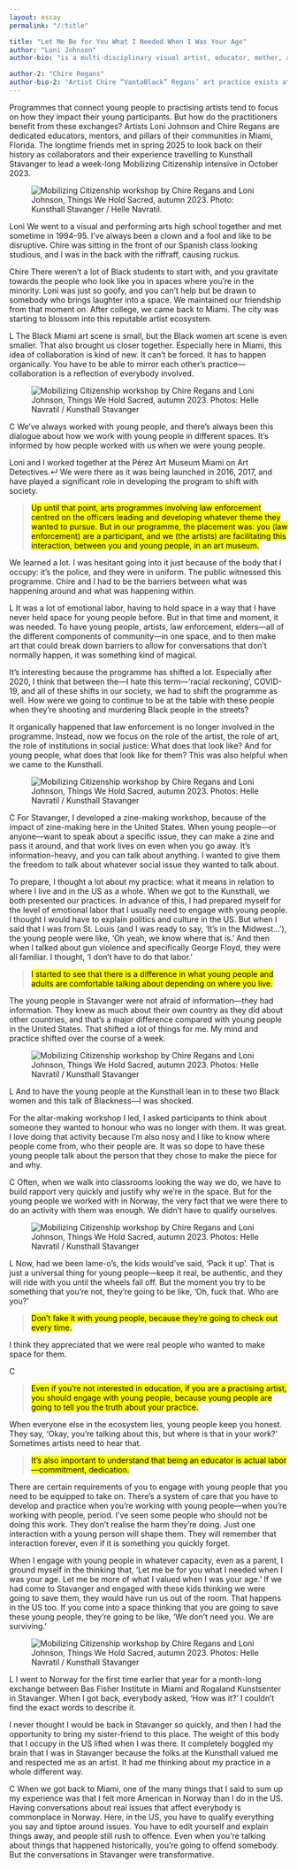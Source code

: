 ```yaml
---
layout: essay
permalink: "/:title"

title: "Let Me Be for You What I Needed When I Was Your Age"
author: "Loni Johnson"
author-bio: "is a multi-disciplinary visual artist, educator, mother, and activist born and raised in Miami. Through movement and ritual, she creates healing spaces for Black women and explores the role of ancestral and historical memory. She holds a Bachelor of Fine Arts from SUNY at Purchase College School of Art and Design. <br><br> Johnson is the Lead Coordinator of Art Detectives—an arts education programme rooted in the framework of Social Justice at Perez Art Museum (PAMM) Miami. She is also Prevention Coordinator of the youth arts prevention programme at Concept Health Systems, and Chairperson for the National Visual Arts Selection Panel for National YoungArts Foundation. In addition, she is one of the founders of Miami Melanated Arts—a collective of Black artists who are creating space to reimagine effective and impactful arts eco-systems in South Florida. She continues to work with community organisations such as Girl Power, S.O.U.L Sisters Leadership Collective, and Voices United by providing youth the opportunities to find and nurture their identities and creative voices. She received a Knight Champion Award in 2019 and is a frequent guest speaker, lecturer, facilitator, and performer. <br><br> Selected exhibitions and performances: Remnants at Locust Projects, Miami, Making Visible: The Studio Archives of Chire Regans and Loni Johnson, WAAM at Dimensions Variable, Miami (2020); Say Their Names, Chire Regans/Vanta Black Memorial Mural Project Unveiling, Bakehouse Art Complex, Miami (2020); Performans Fanm/Global Borderless Caribbean XII: Focus Miami, Little Haiti Cultural Arts Center, Miami (2020); Homegoing, NADA Art Fair, Miami (2017); Offerings III, Bas Fisher Invitational and O’Miami, Miami (2017); Offerings II, Common Field Convening, Miami (2016)."

author-2: "Chire Regans"
author-bio-2: "Artist Chire “VantaBlack” Regans’ art practice exists at the intersection of social justice and storytelling. Her work responds to urgent societal concerns and functions as a critical platform to amplify the voices of community members who are often silenced. Over the past decade, Chire has focused primarily on community advocacy and depicting social narratives without distortion in various mediums. For Chire, a Saint Louis native, the birth of the Black Lives Matter movement triggered a sense of urgency in her art practice. Her work continues to evolve, allowing for broader social accessibility and creative scale. In South Florida, Chire continues to marry her artistic practice with community-led activism, emphasising the art of storytelling as a means of engaging with communities with radical empathy and transparency."
---
```


<div class="foreword" markdown="1" tabindex="-1">
Programmes that connect young people to practising artists tend to focus on how they impact their young participants. But how do the practitioners benefit from these exchanges? Artists Loni Johnson and Chire Regans are dedicated educators, mentors, and pillars of their communities in Miami, Florida. The longtime friends met in spring 2025 to look back on their history as collaborators and their experience travelling to Kunsthall Stavanger to lead a week-long Mobilizing Citizenship intensive in October 2023.  
</div>

<figure class="head-img">
  <img src="img/let-me-be-for-you/MC_2023_061_WEB.webp" alt="Mobilizing Citizenship workshop by Chire Regans and Loni Johnson, Things We Hold Sacred, autumn 2023. Photo: Kunsthall Stavanger / Helle Navratil." data-caption="Mobilizing Citizenship workshop by Chire Regans and Loni Johnson, <i>Things We Hold Sacred</i>, autumn 2023. Photo: Kunsthall Stavanger / Helle Navratil.">
  <figcaption></figcaption>
</figure>

<span class="interviewee">Loni</span> 
We went to a visual and performing arts high school together and met sometime in 1994–95. I’ve always been a clown and a fool and like to be disruptive. Chire was sitting in the front of our Spanish class looking studious, and I was in the back with the riffraff, causing ruckus.


<span class="interviewer">Chire</span> 
There weren’t a lot of Black students to start with, and you gravitate towards the people who look like you in spaces where you’re in the minority. Loni was just so goofy, and you can’t help but be drawn to somebody who brings laughter into a space. We maintained our friendship from that moment on. After college, we came back to Miami. The city was starting to blossom into this reputable artist ecosystem.


<span class="interviewee">L</span> 
The Black Miami art scene is small, but the Black women art scene is even smaller. That also brought us closer together. Especially here in Miami, this idea of collaboration is kind of new. It can’t be forced. It has to happen organically. You have to be able to mirror each other’s practice—collaboration is a reflection of everybody involved. 


<figure>
   <img src="img/let-me-be-for-you/MC_2023_084_WEB.webp" alt="Mobilizing Citizenship workshop by Chire Regans and Loni Johnson, Things We Hold Sacred, autumn 2023. Photos: Helle Navratil / Kunsthall Stavanger" data-caption="Mobilizing Citizenship workshop by Chire Regans and Loni Johnson, <i>Things We Hold Sacred</i>, autumn 2023. Photo: Kunsthall Stavanger / Helle Navratil.">
   <figcaption></figcaption>
</figure>


<span class="interviewer">C</span> 
We’ve always worked with young people, and there’s always been this dialogue about how we work with young people in different spaces. It’s informed by how people worked with us when we were young people. 


Loni and I worked together at the Pérez Art Museum Miami on Art Detectives.<span class="font-small color-bl" data-tooltip="Art Detectives is a program where PAMM teaching artists, members of The Links, Inc., Greater Miami (FL) Chapter, Miami-Dade County Police, students, and AmeriCorps volunteers from Breakthrough Miami, work together to build relationships using art as a catalyst.">↵</span>  We were there as it was being launched in 2016, 2017, and have played a significant role in developing the program to shift with society. 


><mark class="pk-highlight-long">Up until that point, arts programmes involving law enforcement centred on the officers leading and developing whatever theme they wanted to pursue. But in our programme, the placement was: you (law enforcement) are a participant, and we (the artists) are facilitating this interaction, between you and young people, in an art museum.</mark> 


We learned a lot. I was hesitant going into it just because of the body that I occupy: it’s the police, and they were in uniform. The public witnessed this programme. Chire and I had to be the barriers between what was happening around and what was happening within.


<span class="interviewee">L</span>
It was a lot of emotional labor, having to hold space in a way that I have never held space for young people before. But in that time and moment, it was needed. To have young people, artists, law enforcement, elders—all of the different components of community—in one space, and to then make art that could break down barriers to allow for conversations that don’t normally happen, it was something kind of magical.


It’s interesting because the programme has shifted a lot. Especially after 2020, I think that between the—I hate this term—‘racial reckoning’, COVID-19, and all of these shifts in our society, we had to shift the programme as well. How were we going to continue to be at the table with these people when they’re shooting and murdering Black people in the streets?


It organically happened that law enforcement is no longer involved in the programme. Instead, now we focus on the role of the artist, the role of art, the role of institutions in social justice: What does that look like? And for young people, what does that look like for them? This was also helpful when we came to the Kunsthall.


<figure>
   <img src="img/let-me-be-for-you/MC_2023_040_WEB.webp" alt="Mobilizing Citizenship workshop by Chire Regans and Loni Johnson, Things We Hold Sacred, autumn 2023. Photos: Helle Navratil / Kunsthall Stavanger" data-caption="Mobilizing Citizenship workshop by Chire Regans and Loni Johnson, <i>Things We Hold Sacred</i>, autumn 2023. Photo: Kunsthall Stavanger / Helle Navratil.">
   <figcaption></figcaption>
</figure>

<span class="interviewer">C</span> 
For Stavanger, I developed a zine-making workshop, because of the impact of zine-making here in the United States. When young people—or anyone—want to speak about a specific issue, they can make a zine and pass it around, and that work lives on even when you go away. It’s information-heavy, and you can talk about anything. I wanted to give them the freedom to talk about whatever social issue they wanted to talk about.


To prepare, I thought a lot about my practice: what it means in relation to where I live and in the US as a whole. When we got to the Kunsthall, we both presented our practices. In advance of this, I had prepared myself for the level of emotional labor that I usually need to engage with young people. I thought I would have to explain politics and culture in the US. But when I said that I was from St. Louis (and I was ready to say, ‘It’s in the Midwest…’), the young people were like, ‘Oh yeah, we know where that is.’ And then when I talked about gun violence and specifically George Floyd, they were all familiar. I thought, ‘I don’t have to do that labor.’ 


><mark class="pk-highlight-long">I started to see that there is a difference in what young people and adults are comfortable talking about depending on where you live.</mark>


The young people in Stavanger were not afraid of information—they had information. They knew as much about their own country as they did about other countries, and that’s a major difference compared with young people in the United States. That shifted a lot of things for me. My mind and practice shifted over the course of a week.


<figure class="narrow-img">
   <img src="img/let-me-be-for-you/MC_2023_005_WEB.webp" alt="Mobilizing Citizenship workshop by Chire Regans and Loni Johnson, Things We Hold Sacred, autumn 2023. Photos: Helle Navratil / Kunsthall Stavanger" data-caption="Mobilizing Citizenship workshop by Chire Regans and Loni Johnson, <i>Things We Hold Sacred</i>, autumn 2023. Photo: Kunsthall Stavanger / Helle Navratil.">
   <figcaption></figcaption>
</figure>

<span class="interviewee">L</span>
And to have the young people at the Kunsthall lean in to these two Black women and this talk of Blackness—I was shocked. 


For the altar-making workshop I led, I asked participants to think about someone they wanted to honour who was no longer with them. It was great. I love doing that activity because I’m also nosy and I like to know where people come from, who their people are. It was so dope to have these young people talk about the person that they chose to make the piece for and why. 



<span class="interviewer">C</span> 
Often, when we walk into classrooms looking the way we do, we have to build rapport very quickly and justify why we’re in the space. But for the young people we worked with in Norway, the very fact that we were there to do an activity with them was enough. We didn’t have to qualify ourselves.
 

<figure>
   <img src="img/let-me-be-for-you/MC_2023_003_WEB.webp" alt="Mobilizing Citizenship workshop by Chire Regans and Loni Johnson, Things We Hold Sacred, autumn 2023. Photos: Helle Navratil / Kunsthall Stavanger" data-caption="Mobilizing Citizenship workshop by Chire Regans and Loni Johnson, <i>Things We Hold Sacred</i>, autumn 2023. Photo: Kunsthall Stavanger / Helle Navratil.">
   <figcaption></figcaption>
</figure>

<span class="interviewee">L</span>
Now, had we been lame-o’s, the kids would’ve said, ‘Pack it up’. That is just a universal thing for young people—keep it real, be authentic, and they will ride with you until the wheels fall off. But the moment you try to be something that you’re not, they’re going to be like, ‘Oh, fuck that. Who are you?’ 

><mark class="gr-highlight-long">Don’t fake it with young people, because they’re going to check out every time.</mark> 


I think they appreciated that we were real people who wanted to make space for them.

<span class="interviewer">C</span> 

><mark class="pk-highlight-long">Even if you’re not interested in education, if you are a practising artist, you should engage with young people, because young people are going to tell you the truth about your practice.</mark> 


When everyone else in the ecosystem lies, young people keep you honest. They say, ‘Okay, you’re talking about this, but where is that in your work?’ Sometimes artists need to hear that. 


><mark class="pk-highlight-long">It’s also important to understand that being an educator is actual labor—commitment, dedication.</mark> 


There are certain requirements of you to engage with young people that you need to be equipped to take on. There’s a system of care that you have to develop and practice when you’re working with young people—when you’re working with people, period. I’ve seen some people who should not be doing this work. They don’t realise the harm they’re doing. Just one interaction with a young person will shape them. They will remember that interaction forever, even if it is something you quickly forget.


When I engage with young people in whatever capacity, even as a parent, I ground myself in the thinking that, ‘Let me be for you what I needed when I was your age. Let me be more of what I valued when I was your age.’ If we had come to Stavanger and engaged with these kids thinking we were going to save them, they would have run us out of the room. That happens in the US too. If you come into a space thinking that you are going to save these young people, they’re going to be like, ‘We don’t need you. We are surviving.’


<figure>
   <img src="img/let-me-be-for-you/MC_2023_073_WEB.webp" alt="Mobilizing Citizenship workshop by Chire Regans and Loni Johnson, Things We Hold Sacred, autumn 2023. Photos: Helle Navratil / Kunsthall Stavanger" data-caption="Mobilizing Citizenship workshop by Chire Regans and Loni Johnson, <i>Things We Hold Sacred</i>, autumn 2023. Photo: Kunsthall Stavanger / Helle Navratil.">
   <figcaption></figcaption>
</figure>

<span class="interviewee">L</span>
I went to Norway for the first time earlier that year for a month-long exchange between Bas Fisher Institute in Miami and Rogaland Kunstsenter in Stavanger. When I got back, everybody asked, ‘How was it?’ I couldn’t find the exact words to describe it.


I never thought I would be back in Stavanger so quickly, and then I had the opportunity to bring my sister-friend to this place. The weight of this body that I occupy in the US lifted when I was there. It completely boggled my brain that I was in Stavanger because the folks at the Kunsthall valued me and respected me as an artist. It had me thinking about my practice in a whole different way.


<span class="interviewer">C</span> 
When we got back to Miami, one of the many things that I said to sum up my experience was that I felt more American in Norway than I do in the US. Having conversations about real issues that affect everybody is commonplace in Norway. Here, in the US, you have to qualify everything you say and tiptoe around issues. You have to edit yourself and explain things away, and people still rush to offence. Even when you’re talking about things that happened historically, you’re going to offend somebody. But the conversations in Stavanger were transformative.

<br><br>